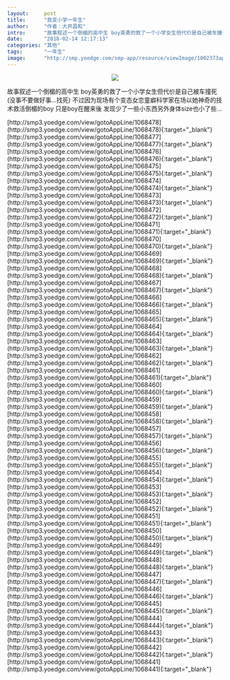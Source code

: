 ```yaml
---
layout:     post
title:      "我变小学一年生"
author:     "作者：大井昌和"
intro:      "故事叙述一个倒楣的高中生 boy英勇的救了一个小学女生但代价是自己被车撞死(没事不要做好事…找死) 不过因为现场有个变态女恋童癖科学家在场以她神奇的技术救活倒楣的boy 只是boy在醒来後 发现少了一些小东西另外身体size也小了些…"
date:       "2018-02-14 12:17:13"
categories: "其他"
tags:       "一年生"
image:      "http://smp.yoedge.com/smp-app/resource/viewImage/1002373appline.png"
---
```

<div style="text-align: center">
<p><img src="http://smp.yoedge.com/smp-app/resource/viewImage/1002373appline.png"/></p>
</div>
<p class="post-meta">
<span>故事叙述一个倒楣的高中生 boy英勇的救了一个小学女生但代价是自己被车撞死(没事不要做好事…找死) 不过因为现场有个变态女恋童癖科学家在场以她神奇的技术救活倒楣的boy 只是boy在醒来後 发现少了一些小东西另外身体size也小了些…</span>
</p>
[http://smp3.yoedge.com/view/gotoAppLine/1068478](http://smp3.yoedge.com/view/gotoAppLine/1068478){:target="_blank"}
[http://smp3.yoedge.com/view/gotoAppLine/1068477](http://smp3.yoedge.com/view/gotoAppLine/1068477){:target="_blank"}
[http://smp3.yoedge.com/view/gotoAppLine/1068476](http://smp3.yoedge.com/view/gotoAppLine/1068476){:target="_blank"}
[http://smp3.yoedge.com/view/gotoAppLine/1068475](http://smp3.yoedge.com/view/gotoAppLine/1068475){:target="_blank"}
[http://smp3.yoedge.com/view/gotoAppLine/1068474](http://smp3.yoedge.com/view/gotoAppLine/1068474){:target="_blank"}
[http://smp3.yoedge.com/view/gotoAppLine/1068473](http://smp3.yoedge.com/view/gotoAppLine/1068473){:target="_blank"}
[http://smp3.yoedge.com/view/gotoAppLine/1068472](http://smp3.yoedge.com/view/gotoAppLine/1068472){:target="_blank"}
[http://smp3.yoedge.com/view/gotoAppLine/1068471](http://smp3.yoedge.com/view/gotoAppLine/1068471){:target="_blank"}
[http://smp3.yoedge.com/view/gotoAppLine/1068470](http://smp3.yoedge.com/view/gotoAppLine/1068470){:target="_blank"}
[http://smp3.yoedge.com/view/gotoAppLine/1068469](http://smp3.yoedge.com/view/gotoAppLine/1068469){:target="_blank"}
[http://smp3.yoedge.com/view/gotoAppLine/1068468](http://smp3.yoedge.com/view/gotoAppLine/1068468){:target="_blank"}
[http://smp3.yoedge.com/view/gotoAppLine/1068467](http://smp3.yoedge.com/view/gotoAppLine/1068467){:target="_blank"}
[http://smp3.yoedge.com/view/gotoAppLine/1068466](http://smp3.yoedge.com/view/gotoAppLine/1068466){:target="_blank"}
[http://smp3.yoedge.com/view/gotoAppLine/1068465](http://smp3.yoedge.com/view/gotoAppLine/1068465){:target="_blank"}
[http://smp3.yoedge.com/view/gotoAppLine/1068464](http://smp3.yoedge.com/view/gotoAppLine/1068464){:target="_blank"}
[http://smp3.yoedge.com/view/gotoAppLine/1068463](http://smp3.yoedge.com/view/gotoAppLine/1068463){:target="_blank"}
[http://smp3.yoedge.com/view/gotoAppLine/1068462](http://smp3.yoedge.com/view/gotoAppLine/1068462){:target="_blank"}
[http://smp3.yoedge.com/view/gotoAppLine/1068461](http://smp3.yoedge.com/view/gotoAppLine/1068461){:target="_blank"}
[http://smp3.yoedge.com/view/gotoAppLine/1068460](http://smp3.yoedge.com/view/gotoAppLine/1068460){:target="_blank"}
[http://smp3.yoedge.com/view/gotoAppLine/1068459](http://smp3.yoedge.com/view/gotoAppLine/1068459){:target="_blank"}
[http://smp3.yoedge.com/view/gotoAppLine/1068458](http://smp3.yoedge.com/view/gotoAppLine/1068458){:target="_blank"}
[http://smp3.yoedge.com/view/gotoAppLine/1068457](http://smp3.yoedge.com/view/gotoAppLine/1068457){:target="_blank"}
[http://smp3.yoedge.com/view/gotoAppLine/1068456](http://smp3.yoedge.com/view/gotoAppLine/1068456){:target="_blank"}
[http://smp3.yoedge.com/view/gotoAppLine/1068455](http://smp3.yoedge.com/view/gotoAppLine/1068455){:target="_blank"}
[http://smp3.yoedge.com/view/gotoAppLine/1068454](http://smp3.yoedge.com/view/gotoAppLine/1068454){:target="_blank"}
[http://smp3.yoedge.com/view/gotoAppLine/1068453](http://smp3.yoedge.com/view/gotoAppLine/1068453){:target="_blank"}
[http://smp3.yoedge.com/view/gotoAppLine/1068452](http://smp3.yoedge.com/view/gotoAppLine/1068452){:target="_blank"}
[http://smp3.yoedge.com/view/gotoAppLine/1068451](http://smp3.yoedge.com/view/gotoAppLine/1068451){:target="_blank"}
[http://smp3.yoedge.com/view/gotoAppLine/1068450](http://smp3.yoedge.com/view/gotoAppLine/1068450){:target="_blank"}
[http://smp3.yoedge.com/view/gotoAppLine/1068449](http://smp3.yoedge.com/view/gotoAppLine/1068449){:target="_blank"}
[http://smp3.yoedge.com/view/gotoAppLine/1068448](http://smp3.yoedge.com/view/gotoAppLine/1068448){:target="_blank"}
[http://smp3.yoedge.com/view/gotoAppLine/1068447](http://smp3.yoedge.com/view/gotoAppLine/1068447){:target="_blank"}
[http://smp3.yoedge.com/view/gotoAppLine/1068446](http://smp3.yoedge.com/view/gotoAppLine/1068446){:target="_blank"}
[http://smp3.yoedge.com/view/gotoAppLine/1068445](http://smp3.yoedge.com/view/gotoAppLine/1068445){:target="_blank"}
[http://smp3.yoedge.com/view/gotoAppLine/1068444](http://smp3.yoedge.com/view/gotoAppLine/1068444){:target="_blank"}
[http://smp3.yoedge.com/view/gotoAppLine/1068443](http://smp3.yoedge.com/view/gotoAppLine/1068443){:target="_blank"}
[http://smp3.yoedge.com/view/gotoAppLine/1068442](http://smp3.yoedge.com/view/gotoAppLine/1068442){:target="_blank"}
[http://smp3.yoedge.com/view/gotoAppLine/1068441](http://smp3.yoedge.com/view/gotoAppLine/1068441){:target="_blank"}


